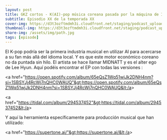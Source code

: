 ```yaml
---
layout: post
title: GKZ cortos - K(AI)-pop música coreana pasada por la máquina de IA para llegar aún más lejos
subtitle: Episodio XX de la temporada XX
cover-img: https://d3t3ozftmdmh3i.cloudfront.net/staging/podcast_uploaded_episode/14743809/14743809-1691318707154-717b1ccb92b66.jpg
thumbnail-img: https://d3t3ozftmdmh3i.cloudfront.net/staging/podcast_uploaded_episode/14743809/14743809-1691318707154-717b1ccb92b66.jpg
share-img: /assets/img/path.jpg
tags: [episode]
---
```


El K-pop podría ser la primera industria musical en utilizar AI para acercarse a su fan más allá del idioma local. Y es que este motor económico coreano no da puntada sin hilo.
El artista se hace llamar MIDNATT y es el alter ego de Lee Hyun. Aquí podéis encontrar el EP con todas las versiones :

 &lt;a href="https://open.spotify.com/album/65eQsZ1Wq51wjJk2DNH4nm?si=1SBSYJj4RcWj7nQHC0WAUQ"&gt;https://open.spotify.com/album/65eQsZ1Wq51wjJk2DNH4nm?si=1SBSYJj4RcWj7nQHC0WAUQ&lt;/a&gt; 

&lt;a href="https://tidal.com/album/294537452"&gt;https://tidal.com/album/294537452&lt;/a&gt;

Y aquí la herramienta específicamente para producción musical que han utilizado:

&lt;a href="https://supertone.ai/"&gt;https://supertone.ai/&lt;/a&gt;
